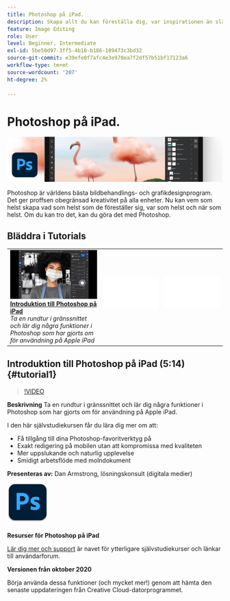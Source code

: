```yaml
---
title: Photoshop på iPad.
description: Skapa allt du kan föreställa dig, var inspirationen än slår till med Photoshop på iPad
feature: Image Editing
role: User
level: Beginner, Intermediate
exl-id: 5be50d97-3ff5-4b10-b186-109473c3bd32
source-git-commit: e39efe0f7afc4e3e970ea7f2df57b51bf17123a6
workflow-type: tm+mt
source-wordcount: '207'
ht-degree: 2%

---
```


# Photoshop på iPad.

![Bild för självstudiekurs](../assets/PSoniPad.jpg)

Photoshop är världens bästa bildbehandlings- och grafikdesignprogram. Det ger proffsen obegränsad kreativitet på alla enheter. Nu kan vem som helst skapa vad som helst som de föreställer sig, var som helst och när som helst. Om du kan tro det, kan du göra det med Photoshop.

## Bläddra i Tutorials

<table style="table-layout:fixed">
<tr>
 <td>
   <a href="photoshopipad.md#tutorial1">
      <img alt="Introduktion till Photoshop på iPad" src="../assets/PSiPad_thumbnail.jpg" />
   </a>
    <div>
   <a href="photoshopipad.md#tutorial1"><strong>Introduktion till Photoshop på iPad</strong></a>
    </div>
    <em>Ta en rundtur i gränssnittet och lär dig några funktioner i Photoshop som har gjorts om för användning på Apple iPad</em>
    <br>
  </td>
  <td>
    <img alt="Avgränsare" src="../assets/Whitespacer.png" />
    <div>
    <br>
  </td>
  <td>
    <img alt="Avgränsare" src="../assets/Whitespacer.png" />
    <div>
    <br>
  </td>
</tr>
</table>

## Introduktion till Photoshop på iPad (5:14) {#tutorial1}

>[!VIDEO](https://video.tv.adobe.com/v/326899?hidetitle=true)

**Beskrivning**
Ta en rundtur i gränssnittet och lär dig några funktioner i Photoshop som har gjorts om för användning på Apple iPad.

I den här självstudiekursen får du lära dig mer om att:
* Få tillgång till dina Photoshop-favoritverktyg på
* Exakt redigering på mobilen utan att kompromissa med kvaliteten
* Mer uppslukande och naturlig upplevelse
* Smidigt arbetsflöde med molndokument

**Presenteras av:**
Dan Armstrong, lösningskonsult (digitala medier)

![Photoshop på iPad-logotypen](../assets/ps_appicon_96.png)

**Resurser för Photoshop på iPad**

[Lär dig mer och support](https://helpx.adobe.com/support/photoshop.html) är navet för ytterligare självstudiekurser och länkar till användarforum.

**Versionen från oktober 2020**

Börja använda dessa funktioner (och mycket mer!) genom att hämta den senaste uppdateringen från Creative Cloud-datorprogrammet.
